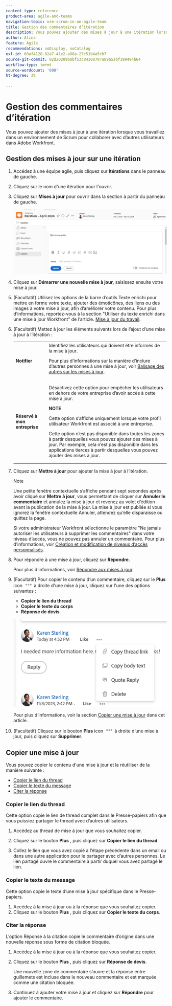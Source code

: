 ```yaml
---
content-type: reference
product-area: agile-and-teams
navigation-topic: use-scrum-in-an-agile-team
title: Gestion des commentaires d’itération
description: Vous pouvez ajouter des mises à jour à une itération lorsque vous travaillez dans un environnement Scrum pour collaborer avec d’autres utilisateurs dans Adobe Workfront.
author: Alina
feature: Agile
recommendations: noDisplay, noCatalog
exl-id: 68af4128-82a7-41e2-a88a-27c51b4a5cb7
source-git-commit: 02d20209b8bf53c84308707a89a5abf399494b64
workflow-type: tm+mt
source-wordcount: '608'
ht-degree: 3%

---
```


# Gestion des commentaires d’itération

Vous pouvez ajouter des mises à jour à une itération lorsque vous travaillez dans un environnement de Scrum pour collaborer avec d’autres utilisateurs dans Adobe Workfront.

## Gestion des mises à jour sur une itération

1. Accédez à une équipe agile, puis cliquez sur **Itérations** dans le panneau de gauche.
1. Cliquez sur le nom d&#39;une itération pour l&#39;ouvrir.
1. Cliquez sur **Mises à jour** pour ouvrir dans la section à partir du panneau de gauche.

   ![](assets/updates-section-in-iteration.png)
1. Cliquez sur **Démarrer une nouvelle mise à jour,** saisissez ensuite votre mise à jour.
1. (Facultatif) Utilisez les options de la barre d’outils Texte enrichi pour mettre en forme votre texte, ajouter des émoticônes, des liens ou des images à votre mise à jour, afin d’améliorer votre contenu. Pour plus d’informations, reportez-vous à la section &quot;Utiliser du texte enrichi dans une mise à jour Workfront&quot; de l’article. [Mise à jour du travail](/help/quicksilver/workfront-basics/updating-work-items-and-viewing-updates/update-work.md).
1. (Facultatif) Mettez à jour les éléments suivants lors de l’ajout d’une mise à jour à l’itération :

   <table style="table-layout:auto"> 
    <col> 
    <col> 
    <tbody> 
     <tr> 
      <td role="rowheader"><strong>Notifier </strong></td> 
      <td>Identifiez les utilisateurs qui doivent être informés de la mise à jour. <p>Pour plus d’informations sur la manière d’inclure d’autres personnes à une mise à jour, voir <a href="/help/quicksilver/workfront-basics/updating-work-items-and-viewing-updates/tag-others-on-updates.md">Balisage des autres sur les mises à jour</a>.</p></td> 
     </tr> 
     <tr> 
      <td role="rowheader"><strong>Réservé à mon entreprise</strong></td> 
      <td> <p>Désactivez cette option pour empêcher les utilisateurs en dehors de votre entreprise d’avoir accès à cette mise à jour.</p> 
      <p><b>NOTE</b></p>
      <p>Cette option s’affiche uniquement lorsque votre profil utilisateur Workfront est associé à une entreprise.</p>
      <p>Cette option n’est pas disponible dans toutes les zones à partir desquelles vous pouvez ajouter des mises à jour. Par exemple, cela n’est pas disponible dans les applications tierces à partir desquelles vous pouvez ajouter des mises à jour. </p>
      </td> 
     </tr> 
    </tbody> 
   </table>

1. Cliquez sur **Mettre à jour** pour ajouter la mise à jour à l’itération.

   >[!NOTE]
   >
   >Une petite fenêtre contextuelle s’affiche pendant sept secondes après avoir cliqué sur **Mettre à jour**, vous permettant de cliquer sur **Annuler le commentaire** et annulez la mise à jour et revenez au volet d’édition avant la publication de la mise à jour. La mise à jour est publiée si vous ignorez la fenêtre contextuelle Annuler, attendez qu’elle disparaisse ou quittez la page.
   >
   >Si votre administrateur Workfront sélectionne le paramètre &quot;Ne jamais autoriser les utilisateurs à supprimer les commentaires&quot; dans votre niveau d’accès, vous ne pouvez pas annuler un commentaire. Pour plus d’informations, voir [Création et modification de niveaux d’accès personnalisés](/help/quicksilver/administration-and-setup/add-users/configure-and-grant-access/create-modify-access-levels.md).

1. Pour répondre à une mise à jour, cliquez sur **Répondre**.

   Pour plus d’informations, voir [Répondre aux mises à jour](/help/quicksilver/workfront-basics/updating-work-items-and-viewing-updates/reply-to-updates.md).

1. (Facultatif) Pour copier le contenu d’un commentaire, cliquez sur le **Plus** icon ![](assets/more-icon.png) à droite d&#39;une mise à jour, cliquez sur l&#39;une des options suivantes :

   * **Copier le lien du thread**
   * **Copier le texte du corps**
   * **Réponse de devis**

   ![](assets/copy-comment-content-in-updates-section.png)

   Pour plus d’informations, voir la section [Copier une mise à jour](#copy-an-update) dans cet article.
1. (Facultatif) Cliquez sur le bouton **Plus** icon ![](assets/more-icon.png) à droite d’une mise à jour, puis cliquez sur **Supprimer**.

## Copier une mise à jour

Vous pouvez copier le contenu d&#39;une mise à jour et la réutiliser de la manière suivante :

* [Copier le lien du thread](#copy-thread-link)
* [Copier le texte du message](#copy-body-text)
* [Citer la réponse](#quote-reply)

### Copier le lien du thread

Cette option copie le lien de thread complet dans le Presse-papiers afin que vous puissiez partager le thread avec d’autres utilisateurs.

1. Accédez au thread de mise à jour que vous souhaitez copier.

1. Cliquez sur le bouton **Plus** , puis cliquez sur **Copier le lien du thread**.

1. Collez le lien que vous avez copié à l’étape précédente dans un email ou dans une autre application pour le partager avec d’autres personnes. Le lien partagé ouvre le commentaire à partir duquel vous avez partagé le lien.

### Copier le texte du message

Cette option copie le texte d’une mise à jour spécifique dans le Presse-papiers.

1. Accédez à la mise à jour ou à la réponse que vous souhaitez copier.
1. Cliquez sur le bouton **Plus** , puis cliquez sur **Copier le texte du corps**.

### Citer la réponse

L’option Réponse à la citation copie le commentaire d’origine dans une nouvelle réponse sous forme de citation bloquée.

1. Accédez à la mise à jour ou à la réponse que vous souhaitez copier.
1. Cliquez sur le bouton **Plus** , puis cliquez sur **Réponse de devis**.

   Une nouvelle zone de commentaire s’ouvre et la réponse entre guillemets est incluse dans le nouveau commentaire et est marquée comme une citation bloquée.

1. Continuez à ajouter votre mise à jour et cliquez sur **Répondre** pour ajouter le commentaire.
